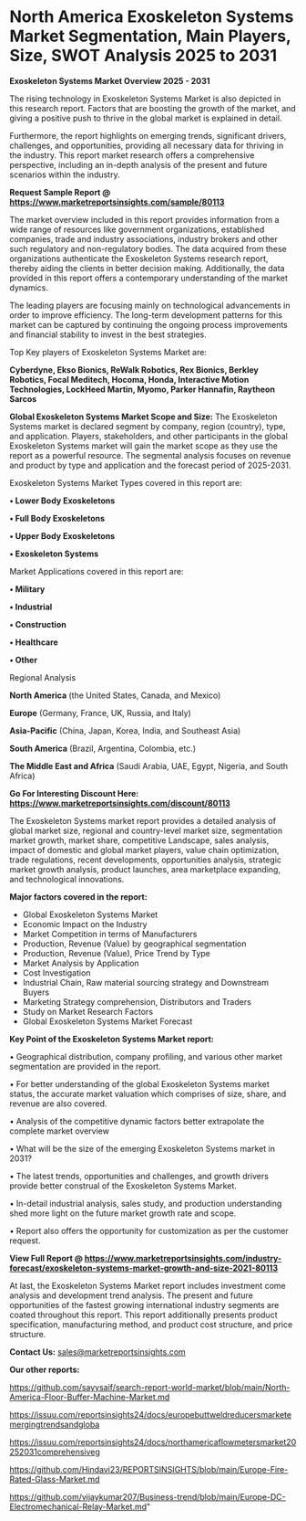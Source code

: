 # North America Exoskeleton Systems Market Segmentation, Main Players, Size, SWOT Analysis 2025 to 2031

<Strong> Exoskeleton Systems Market Overview 2025 - 2031</strong>

The rising technology in Exoskeleton Systems Market is also depicted in this research report. Factors that are boosting the growth of the market, and giving a positive push to thrive in the global market is explained in detail.

Furthermore, the report highlights on emerging trends, significant drivers, challenges, and opportunities, providing all necessary data for thriving in the industry. This report market research offers a comprehensive perspective, including an in-depth analysis of the present and future scenarios within the industry.

<strong>Request Sample Report @ <a href=https://www.marketreportsinsights.com/sample/80113>https://www.marketreportsinsights.com/sample/80113</a></strong>

The market overview included in this report provides information from a wide range of resources like government organizations, established companies, trade and industry associations, industry brokers and other such regulatory and non-regulatory bodies. The data acquired from these organizations authenticate the Exoskeleton Systems research report, thereby aiding the clients in better decision making. Additionally, the data provided in this report offers a contemporary understanding of the market dynamics.

The leading players are focusing mainly on technological advancements in order to improve efficiency. The long-term development patterns for this market can be captured by continuing the ongoing process improvements and financial stability to invest in the best strategies.

Top Key players of Exoskeleton Systems Market are:

<strong>Cyberdyne, Ekso Bionics, ReWalk Robotics, Rex Bionics, Berkley Robotics, Focal Meditech, Hocoma, Honda, Interactive Motion Technologies, LockHeed Martin, Myomo, Parker Hannafin, Raytheon Sarcos</strong>

<strong><b>Global Exoskeleton Systems Market Scope and Size:</b></strong>
The Exoskeleton Systems market is declared segment by company, region (country), type, and application. Players, stakeholders, and other participants in the global Exoskeleton Systems market will gain the market scope as they use the report as a powerful resource. The segmental analysis focuses on revenue and product by type and application and the forecast period of 2025-2031.

Exoskeleton Systems Market Types covered in this report are:

<strong>• Lower Body Exoskeletons

• Full Body Exoskeletons

• Upper Body Exoskeletons

• Exoskeleton Systems</strong>

Market Applications covered in this report are:

<strong>• Military

• Industrial

• Construction

• Healthcare

• Other</strong> 

Regional Analysis

<strong>North America</strong> (the United States, Canada, and Mexico)

<strong>Europe</strong> (Germany, France, UK, Russia, and Italy)

<strong>Asia-Pacific</strong> (China, Japan, Korea, India, and Southeast Asia)

<strong>South America</strong> (Brazil, Argentina, Colombia, etc.)

<strong>The Middle East and Africa</strong> (Saudi Arabia, UAE, Egypt, Nigeria, and South Africa)

<strong>Go For Interesting Discount Here: <a href=https://www.marketreportsinsights.com/discount/80113>https://www.marketreportsinsights.com/discount/80113</a></strong>

The Exoskeleton Systems market report provides a detailed analysis of global market size, regional and country-level market size, segmentation market growth, market share, competitive Landscape, sales analysis, impact of domestic and global market players, value chain optimization, trade regulations, recent developments, opportunities analysis, strategic market growth analysis, product launches, area marketplace expanding, and technological innovations.

<strong><b>Major factors covered in the report:</b></strong>
<ul>
  <li>Global Exoskeleton Systems Market </li>
  <li>Economic Impact on the Industry</li>
  <li>Market Competition in terms of Manufacturers</li>
  <li>Production, Revenue (Value) by geographical segmentation</li>
  <li>Production, Revenue (Value), Price Trend by Type</li>
  <li>Market Analysis by Application</li>
  <li>Cost Investigation</li>
  <li>Industrial Chain, Raw material sourcing strategy and Downstream Buyers</li>
  <li>Marketing Strategy comprehension, Distributors and Traders</li>
  <li>Study on Market Research Factors</li>
  <li>Global Exoskeleton Systems Market Forecast</li>
</ul>

<strong><b>Key Point of the Exoskeleton Systems Market report:</b></strong>

• Geographical distribution, company profiling, and various other market segmentation are provided in the report.

• For better understanding of the global Exoskeleton Systems market status, the accurate market valuation which comprises of size, share, and revenue are also covered.

• Analysis of the competitive dynamic factors better extrapolate the complete market overview

• What will be the size of the emerging Exoskeleton Systems market in 2031?

• The latest trends, opportunities and challenges, and growth drivers provide better construal of the Exoskeleton Systems Market.

• In-detail industrial analysis, sales study, and production understanding shed more light on the future market growth rate and scope.

• Report also offers the opportunity for customization as per the customer request.

<strong><b>View Full Report @ <a href=https://www.marketreportsinsights.com/industry-forecast/exoskeleton-systems-market-growth-and-size-2021-80113>https://www.marketreportsinsights.com/industry-forecast/exoskeleton-systems-market-growth-and-size-2021-80113</a></b></strong>


At last, the Exoskeleton Systems Market report includes investment come analysis and development trend analysis. The present and future opportunities of the fastest growing international industry segments are coated throughout this report. This report additionally presents product specification, manufacturing method, and product cost structure, and price structure.

<strong>Contact Us:</strong>
sales@marketreportsinsights.com

<strong>Our other reports:</strong>

<a href=https://github.com/sayysaif/search-report-world-market/blob/main/North-America-Floor-Buffer-Machine-Market.md>https://github.com/sayysaif/search-report-world-market/blob/main/North-America-Floor-Buffer-Machine-Market.md</a>

<a href=https://issuu.com/reportsinsights24/docs/europebuttweldreducersmarketemergingtrendsandgloba>https://issuu.com/reportsinsights24/docs/europebuttweldreducersmarketemergingtrendsandgloba</a>

<a href=https://issuu.com/reportsinsights24/docs/northamericaflowmetersmarket20252031comprehensiveg>https://issuu.com/reportsinsights24/docs/northamericaflowmetersmarket20252031comprehensiveg</a>

<a href=https://github.com/Hindavi23/REPORTSINSIGHTS/blob/main/Europe-Fire-Rated-Glass-Market.md>https://github.com/Hindavi23/REPORTSINSIGHTS/blob/main/Europe-Fire-Rated-Glass-Market.md</a>

<a href=https://github.com/vijaykumar207/Business-trend/blob/main/Europe-DC-Electromechanical-Relay-Market.md>https://github.com/vijaykumar207/Business-trend/blob/main/Europe-DC-Electromechanical-Relay-Market.md</a>"
